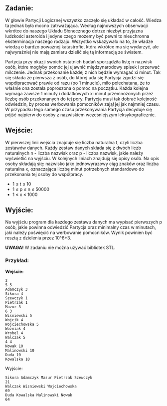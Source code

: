 ## Zadanie:

W głowie Partycji Logicznej wszystko zaczęło się układać w całość. Wiedza ta jednak była mocno zatrważająca. Według najnowszych obserwacji wkrótce do naszego Układu Słonecznego dotrze niezbyt przyjazna ludzkości asteroida i jedyne czego możemy być pewni to nieuchronna eksterminacja naszego rodzaju. Wszystko wskazywało na to, że władze wiedzą o bardzo poważnej katastrofie, która wkrótce ma się wydarzyć, ale najwyraźniej nie mają zamiaru dzielić się tą informacją ze światem.

Partycja przy okazji swoich ostatnich badań sporządziła listę n nazwisk osób, które mogłyby pomóc jej ujawnić międzynarodowy spisek i przerwać milczenie. Jednak przekonanie każdej z nich będzie wymagać xi minut. Tak się składa że pierwsza z osób, do której uda się Partycja zgodzi się współpracować prawie od razu (po 1 minucie), miło połechatana, że to właśnie ona została poproszona o pomoc na początku. Każda kolejna wymaga zawsze 1 minuty i dodatkowych xi minut przemnożonych przez liczbę osób przekonanych do tej pory. Partycja musi tak dobrać kolejność odwiedzin, by proces werbowania pomocników zajął jej jak najmniej czasu. W przypadku tego samego czasu przekonywania Partycja decyduje się pójść najpierw do osoby z nazwiskiem wcześniejszym leksykograficznie.

## Wejście:

W pierwszej linii wejścia znajduje się liczba naturalna t, czyli liczba zestawów danych. Każdy zestaw danych składa się z dwóch liczb naturalnych n - liczba nazwisk oraz p - liczba nazwisk, jakie należy wyświetlić na wyjściu. W kolejnych liniach znajdują się opisy osób. Na opis osoby składają się: nazwisko jako jednowyrazowy ciąg znaków oraz liczba naturalna x, oznaczająca liczbę minut potrzebnych standardowo do przekonania tej osoby do współpracy.

- 1 ≤ t ≤ 10
- 1 ≤ p ≤ n ≤ 50000
- 1 ≤ x ≤ 1000

## Wyjście:

Na wyjściu program dla każdego zestawu danych ma wypisać pierwszych p osób, jakie powinna odwiedzić Partycja oraz minimalny czas w minutach, jaki należy poświęcić na werbowanie pomocników. Wynik powinien być resztą z dzielenia przez 10^6+3.

**UWAGA!** W zadaniu nie można używać bibliotek STL.

### Przykład:

**Wejście:**
```
3
5 5
Adamczyk 3
Sikora 4
Szewczyk 1 
Pietrzak 1
Mazur 3
6 3
Wisniewski 5 
Wojcik 4 
Wojciechowska 5 
Wozniak 4 
Wrobel 4 
Walczak 5
4 4
Nowak 10 
Malinowski 10 
Duda 10 
Kowalska 10 
```

Wyjście:
```
Sikora Adamczyk Mazur Pietrzak Szewczyk
21
Walczak Wisniewski Wojciechowska
69
Duda Kowalska Malinowski Nowak
64
```
